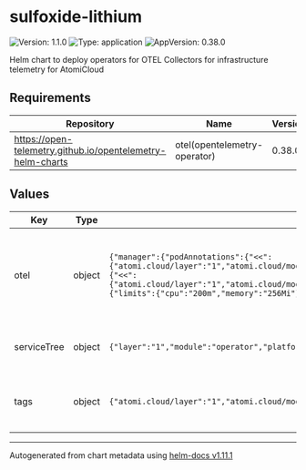 # sulfoxide-lithium

![Version: 1.1.0](https://img.shields.io/badge/Version-1.1.0-informational?style=flat-square) ![Type: application](https://img.shields.io/badge/Type-application-informational?style=flat-square) ![AppVersion: 0.38.0](https://img.shields.io/badge/AppVersion-0.38.0-informational?style=flat-square)

Helm chart to deploy operators for OTEL Collectors for infrastructure telemetry for AtomiCloud

## Requirements

| Repository | Name | Version |
|------------|------|---------|
| https://open-telemetry.github.io/opentelemetry-helm-charts | otel(opentelemetry-operator) | 0.38.0 |

## Values

| Key | Type | Default | Description |
|-----|------|---------|-------------|
| otel | object | `{"manager":{"podAnnotations":{"<<":{"atomi.cloud/layer":"1","atomi.cloud/module":"operator","atomi.cloud/platform":"sulfoxide","atomi.cloud/service":"lithium"}},"podLabels":{"<<":{"atomi.cloud/layer":"1","atomi.cloud/module":"operator","atomi.cloud/platform":"sulfoxide","atomi.cloud/service":"lithium"}},"resources":{"limits":{"cpu":"200m","memory":"256Mi"},"requests":{"cpu":"100m","memory":"128Mi"}}},"replicaCount":3}` | OTEL Collector Operator Configurations. See [OTEL Collector Operator Helm Chart Documentation](https://github.com/open-telemetry/opentelemetry-operator) |
| serviceTree | object | `{"layer":"1","module":"operator","platform":"sulfoxide","service":"lithium"}` | AtomiCloud Service Tree. See [ServiceTree](https://atomicloud.larksuite.com/wiki/OkfJwTXGFiMJkrk6W3RuwRrZs64?theme=DARK&contentTheme=DARK#MHw5d76uDo2tBLx86cduFQMRsBb) |
| tags | object | `{"atomi.cloud/layer":"1","atomi.cloud/module":"operator","atomi.cloud/platform":"sulfoxide","atomi.cloud/service":"lithium"}` | Kubernetes labels and annotations, following Service Tree |

----------------------------------------------
Autogenerated from chart metadata using [helm-docs v1.11.1](https://github.com/norwoodj/helm-docs/releases/v1.11.1)